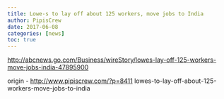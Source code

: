 ```yaml
---
title: Lowe-s to lay off about 125 workers, move jobs to India
author: PipisCrew
date: 2017-06-08
categories: [news]
toc: true
---
```


http://abcnews.go.com/Business/wireStory/lowes-lay-off-125-workers-move-jobs-india-47895900

origin - http://www.pipiscrew.com/?p=8411 lowes-to-lay-off-about-125-workers-move-jobs-to-india